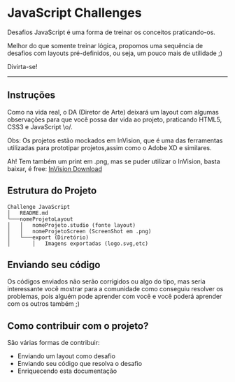 # JavaScript Challenges

Desafios JavaScript é uma forma de treinar os conceitos praticando-os.

Melhor do que somente treinar lógica, propomos uma sequência de desafios com layouts pré-definidos, ou seja, um pouco mais de utilidade ;)

Divirta-se!

---

## Instruções

Como na vida real, o DA (Diretor de Arte) deixará um layout com algumas observações para que você possa dar vida ao projeto, praticando HTML5, CSS3 e JavaScript \o/.

Obs: Os projetos estão mockados em InVision, que é uma das ferramentas utilizadas para prototipar projetos,assim como o Adobe XD e similares.

Ah! Tem também um print em .png, mas se puder utilizar o InVision, basta baixar, é free: [InVision Download](https://www.invisionapp.com)

## Estrutura do Projeto

```
Challenge JavaScript
│   README.md
└───nomeProjetoLayout
│   │   nomeProjeto.studio (fonte layout)
│   │   nomeProjetoScreen (ScreenShot em .png)
│   └───export (Diretório)
│       │   Imagens exportadas (logo.svg,etc)

```

## Enviando seu código

Os códigos enviados não serão corrigidos ou algo do tipo, mas seria interessante você mostrar para a comunidade como conseguiu resolver os problemas, pois alguém pode aprender com você e você poderá aprender com os outros também ;)

## Como contribuir com o projeto?

São várias formas de contribuir:
+ Enviando um layout como desafio
+ Enviando seu código que resolva o desafio
+ Enriquecendo esta documentação



